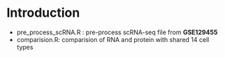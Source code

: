 # Introduction

- pre_process_scRNA.R : pre-process scRNA-seq file from <Strong>GSE129455</Strong>
- comparision.R: comparision of RNA and protein with shared 14 cell types
